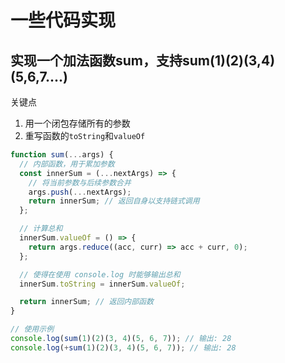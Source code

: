 # 一些代码实现
## 实现一个加法函数sum，支持sum(1)(2)(3,4)(5,6,7....)
关键点
1. 用一个闭包存储所有的参数
2. 重写函数的`toString`和`valueOf`
```js
function sum(...args) {
  // 内部函数，用于累加参数
  const innerSum = (...nextArgs) => {
    // 将当前参数与后续参数合并
    args.push(...nextArgs);
    return innerSum; // 返回自身以支持链式调用
  };

  // 计算总和
  innerSum.valueOf = () => {
    return args.reduce((acc, curr) => acc + curr, 0);
  };

  // 使得在使用 console.log 时能够输出总和
  innerSum.toString = innerSum.valueOf;

  return innerSum; // 返回内部函数
}

// 使用示例
console.log(sum(1)(2)(3, 4)(5, 6, 7)); // 输出: 28
console.log(+sum(1)(2)(3, 4)(5, 6, 7)); // 输出: 28
```